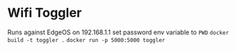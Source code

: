 # Wifi Toggler

Runs against EdgeOS on 192.168.1.1
set password env variable to `PWD`
`docker build -t toggler .`
`docker run -p 5000:5000 toggler`

